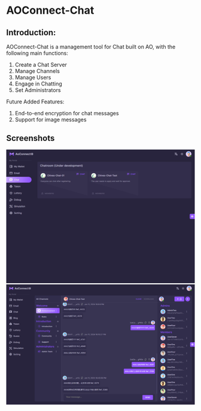 # **AOConnect-Chat**

## Introduction:

AOConnect-Chat is a management tool for Chat built on AO, with the following main functions:

1. Create a Chat Server
2. Manage Channels
3. Manage Users
4. Engage in Chatting
5. Set Administrators

Future Added Features:

1. End-to-end encryption for chat messages
2. Support for image messages

## Screenshots

<img src="https://raw.githubusercontent.com/chives-network/AoConnect/main/public/screen/Chat/ChatList.png" width="600" />

<img src="https://raw.githubusercontent.com/chives-network/AoConnect/main/public/screen/Chat/ChatSummary.png" width="600" />
